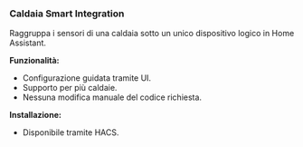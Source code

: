 ### Caldaia Smart Integration

Raggruppa i sensori di una caldaia sotto un unico dispositivo logico in Home Assistant.

**Funzionalità:**
- Configurazione guidata tramite UI.
- Supporto per più caldaie.
- Nessuna modifica manuale del codice richiesta.

**Installazione:**
- Disponibile tramite HACS.
